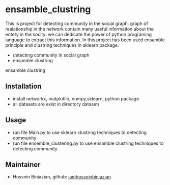 # ensamble_clustring
 
This is project for detecting community in the social graph. graph of realationship in the network contain many useful information about the entety in the socity. we can dedicate the power of python programing language to extract this information. In this project has been used  ensamble principle and clustring techniques in sklearn package.
- detecting community in social graph
- ensamble clustring 

ensamble clustring 

## Installation
- install networkx, matplotlib, numpy,sklearn, python package
- all datasets are exist in directory  dataset/

## Usage
- run file Main.py to use sklearn clustring techniques to detecting community
- run file ensemble_clustering.py to use ensamble clustring techniques to detecting community


## Maintainer
* Hossein Biniazian, github: [iamhosseinbiniazian](https://github.com/iamhosseinbiniazian)
